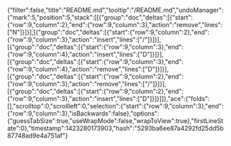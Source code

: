 {"filter":false,"title":"README.md","tooltip":"/README.md","undoManager":{"mark":5,"position":5,"stack":[[{"group":"doc","deltas":[{"start":{"row":9,"column":2},"end":{"row":9,"column":3},"action":"remove","lines":["N"]}]}],[{"group":"doc","deltas":[{"start":{"row":9,"column":2},"end":{"row":9,"column":3},"action":"insert","lines":["/"]}]}],[{"group":"doc","deltas":[{"start":{"row":9,"column":3},"end":{"row":9,"column":4},"action":"insert","lines":["D"]}]}],[{"group":"doc","deltas":[{"start":{"row":9,"column":3},"end":{"row":9,"column":4},"action":"remove","lines":["D"]}]}],[{"group":"doc","deltas":[{"start":{"row":9,"column":2},"end":{"row":9,"column":3},"action":"remove","lines":["/"]}]}],[{"group":"doc","deltas":[{"start":{"row":9,"column":2},"end":{"row":9,"column":3},"action":"insert","lines":["D"]}]}]]},"ace":{"folds":[],"scrolltop":0,"scrollleft":0,"selection":{"start":{"row":9,"column":3},"end":{"row":9,"column":3},"isBackwards":false},"options":{"guessTabSize":true,"useWrapMode":false,"wrapToView":true},"firstLineState":0},"timestamp":1423280173903,"hash":"5293ba6ee87a4292fd25dd5b87748ad9e4a751af"}